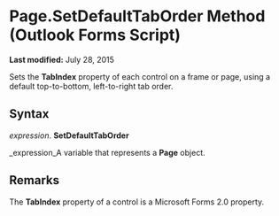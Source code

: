 
# Page.SetDefaultTabOrder Method (Outlook Forms Script)

 **Last modified:** July 28, 2015

Sets the  **TabIndex** property of each control on a frame or page, using a default top-to-bottom, left-to-right tab order.

## Syntax

 _expression_. **SetDefaultTabOrder**

 _expression_A variable that represents a  **Page** object.


## Remarks

The  **TabIndex** property of a control is a Microsoft Forms 2.0 property.

